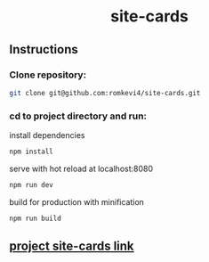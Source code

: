 <h1 align="center">
    site-cards
</h1>

## Instructions

### Clone repository:

```bash
git clone git@github.com:romkevi4/site-cards.git
```

### cd to project directory and run:

install dependencies

```bash
npm install
```

serve with hot reload at localhost:8080
```bash
npm run dev
```

build for production with minification
```bash
npm run build
```

## [project site-cards link](https://romkevi4.github.io/site-cards)





